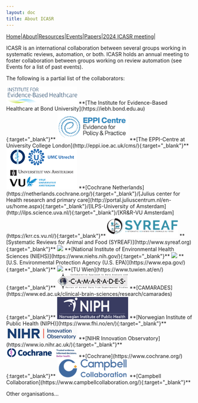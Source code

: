 ```yaml
---
layout: doc
title: About ICASR
---
```

[Home](index.md)|[About](about.md)|[Resources](resources.md)|[Events](events.md)|[Papers](papers.md)|[2024 ICASR meeting](2024_meeting.md)|  

ICASR is an international collaboration between several groups working in systematic reviews, automation, or both. ICASR holds an annual meeting to foster collaboration between groups working on review automation (see Events for a list of past events).

The following is a partial list of the collaborators:  


<img src="images/IEBH_logo.svg" width="192">
**[The Institute for Evidence-Based Healthcare at Bond University](https://iebh.bond.edu.au){:target="_blank"}**


<img src="images/eppi-centre logo.png" width="192">
**[The EPPI-Centre at University College London](http://eppi.ioe.ac.uk/cms/){:target="_blank"}**


<img src="images/uva_umcu_vu_cochrane.jpg" width="192">  
**[Cochrane Netherlands](https://netherlands.cochrane.org/){:target="_blank"}/[Julius center for Health research and primary care](http://portal.juliuscentrum.nl/en-us/home.aspx){:target="_blank"}/[ILPS-University of Amsterdam](http://ilps.science.uva.nl/){:target="_blank"}/[KR&R-VU Amsterdam](https://krr.cs.vu.nl/){:target="_blank"}**


<img src="images/syreafv2.png" width="192">  
**[Systematic Reviews for Animal and Food (SYREAF)](http://www.syreaf.org){:target="_blank"}**


<img src="images/niehs" width="192">
**[National Institute of Environmental Health Sciences (NIEHS)](https://www.niehs.nih.gov/){:target="_blank"}**


<img src="images/EPA" width="192">
**[U.S. Environmental Protection Agency (U.S. EPA)](https://www.epa.gov/){:target="_blank"}**


<img src="images/TUWIEN" width="192">
**[TU Wien](https://www.tuwien.at/en/){:target="_blank"}**


<img src="images/camarades.png" width="192">
**[CAMARADES](https://www.ed.ac.uk/clinical-brain-sciences/research/camarades){:target="_blank"}**


<img src="images/niph.png" width="192">
**[Norwegian Institute of Public Health (NIPH)](https://www.fhi.no/en/){:target="_blank"}**


<img src="images/NIHRIO.png" width="192">
**[NIHR Innovation Observatory](https://www.io.nihr.ac.uk/){:target="_blank"}**


<img src="images/cochrane.png" width="192">
**[Cochrane](https://www.cochrane.org/){:target="_blank"}**


<img src="images/campbell.png" width="192">
**[Campbell Collaboration](https://www.campbellcollaboration.org/){:target="_blank"}**


Other organisations…


